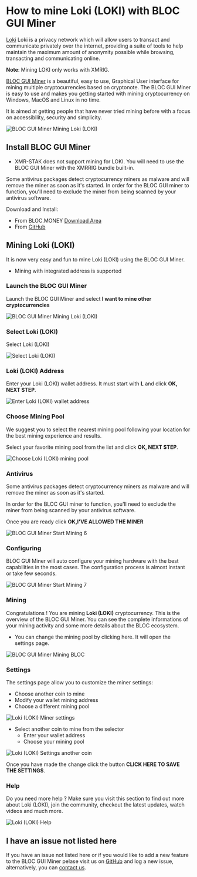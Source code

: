 # **How to mine Loki (LOKI) with BLOC GUI Miner**

[Loki](https://loki.network) Loki is a privacy network which will allow users to transact and communicate privately over the internet, providing a suite of tools to help maintain the maximum amount of anonymity possible while browsing, transacting and communicating online.

**Note**: Mining LOKI only works with XMRIG.

[BLOC GUI Miner](../mining/BLOC-GUI-Miner.md) is a beautiful, easy to use, Graphical User interface for mining multiple cryptocurrencies based on cryptonote. The BLOC GUI Miner is easy to use and makes you getting started with mining cryptocurrency on Windows, MacOS and Linux in no time.

It is aimed at getting people that have never tried mining before with a focus on accessibility, security and simplicity.

![BLOC GUI Miner Mining Loki (LOKI)](images/BLOC-GUI-MINER/SCREEN-LOKI.jpg)

## **Install BLOC GUI Miner**

- XMR-STAK does not support mining for LOKI. You will need to use the BLOC GUI Miner with the XMRRIG bundle built-in.

Some antivirus packages detect cryptocurrency miners as malware and will remove the miner as soon as it's started. In order for the BLOC GUI miner to function, you'll need to exclude the miner from being scanned by your antivirus software.

Download and Install:

- From BLOC.MONEY [Download Area](https://bloc.money/download)
- From [GitHub](https://github.com/furiousteam/GUI-miner/releases/latest)

## **Mining Loki (LOKI)**

It is now very easy and fun to mine Loki (LOKI) using the BLOC GUI Miner.

- Mining with integrated address is supported

### **Launch the BLOC GUI Miner**

Launch the BLOC GUI Miner and select **I want to mine other cryptocurrencies**

![BLOC GUI Miner Mining Loki (LOKI)](images/BLOC-GUI-MINER/BLOC-GUI-Miner-v0.0.3-miner-setup.png)

### **Select Loki (LOKI)**

Select Loki (LOKI)

![Select Loki (LOKI)](images/BLOC-GUI-MINER/3-MINE-OTHER-CRYPTOCURRENCIES-BLOC-GUI-Miner-v1.1.2.png)

### **Loki (LOKI) Address**

Enter your Loki (LOKI) wallet address. It must start with **L** and click **OK, NEXT STEP**.

![Enter Loki (LOKI) wallet address](images/BLOC-GUI-MINER/loki-address.png)

### **Choose Mining Pool**

We suggest you to select the nearest mining pool following your location for the best mining experience and results.

Select your favorite mining pool from the list and click **OK, NEXT STEP**.

![Choose Loki (LOKI) mining pool](images/BLOC-GUI-MINER/loki-pool.png)

### **Antivirus**

Some antivirus packages detect cryptocurrency miners as malware and will remove the miner as soon as it's started.

In order for the BLOC GUI miner to function, you'll need to exclude the miner from being scanned by your antivirus software.

Once you are ready click **OK,I'VE ALLOWED THE MINER**

![BLOC GUI Miner Start Mining 6](images/BLOC-GUI-MINER/BLOC-GUI-Miner-v0.0.3-antivirus.png)

### **Configuring**

BLOC GUI Miner will auto configure your mining hardware with the best capabilities in the most cases. The configuration process is almost instant or take few seconds.

![BLOC GUI Miner Start Mining 7](images/BLOC-GUI-MINER/BLOC-GUI-Miner-v0.0.3-ready.png)

### **Mining**

Congratulations ! You are mining **Loki (LOKI)** cryptocurrency. This is the overview of the BLOC GUI Miner. You can see the complete informations of your mining activity and some more details about the BLOC ecosystem.

- You can change the mining pool by clicking here. It will open the settings page.

![BLOC GUI Miner Mining BLOC](images/BLOC-GUI-MINER/11-MINING-LOKI.png)

### **Settings** <a name="Loki (LOKI)-settings"></a>

The settings page allow you to customize the miner settings:

- Choose another coin to mine
- Modify your wallet mining address
- Choose a different mining pool

![Loki (LOKI) Miner settings](images/BLOC-GUI-MINER/loki-settings.png)

- Select another coin to mine from the selector
    * Enter your wallet address
    * Choose your mining pool

![Loki (LOKI) Settings another coin](images/BLOC-GUI-MINER/loki-settings2.png)

Once you have made the change click the button **CLICK HERE TO SAVE THE SETTINGS**.

### **Help**

Do you need more help ? Make sure you visit this section to find out more about Loki (LOKI), join the community, checkout the latest updates, watch videos and much more.

![Loki (LOKI) Help](images/BLOC-GUI-MINER/loki-help.png)

## **I have an issue not listed here**

If you have an issue not listed here or if you would like to add a new feature to the BLOC GUI Miner pelase visit us on [GitHub](https://github.com/furiousteam/GUI-miner) and log a new issue, alternatively, you can [contact us](../about/Community.md).